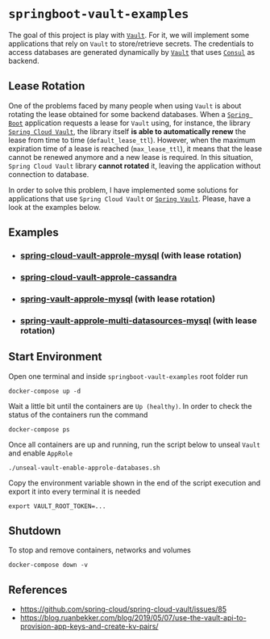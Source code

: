 # `springboot-vault-examples`

The goal of this project is play with [`Vault`](https://www.vaultproject.io). For it, we will implement some
applications that rely on `Vault` to store/retrieve secrets. The credentials to access databases are generated
dynamically by [`Vault`](https://www.vaultproject.io) that uses [`Consul`](https://www.consul.io) as backend.

## Lease Rotation

One of the problems faced by many people when using `Vault` is about rotating the lease obtained for some backend databases.
When a [`Spring Boot`](https://docs.spring.io/spring-boot/docs/current/reference/htmlsingle/) application requests a
lease for `Vault` using, for instance, the library [`Spring Cloud Vault`](https://cloud.spring.io/spring-cloud-vault/spring-cloud-vault.html),
the library itself **is able to automatically renew** the lease from time to time (`default_lease_ttl`). However, when
the maximum expiration time of a lease is reached (`max_lease_ttl`), it means that the lease cannot be renewed anymore
and a new lease is required. In this situation, `Spring Cloud Vault` library **cannot rotated** it, leaving the application
without connection to database.

In order to solve this problem, I have implemented some solutions for applications that use `Spring Cloud Vault` or
[`Spring Vault`](https://docs.spring.io/spring-vault/docs/2.1.3.RELEASE/reference/html/#_document_structure). Please,
have a look at the examples below.  

## Examples

- ### [spring-cloud-vault-approle-mysql](https://github.com/ivangfr/springboot-vault-examples/tree/master/spring-cloud-vault-approle-mysql#springboot-vault-examples) **(with lease rotation)**
- ### [spring-cloud-vault-approle-cassandra](https://github.com/ivangfr/springboot-vault-examples/tree/master/spring-cloud-vault-approle-cassandra#springboot-vault-examples)
- ### [spring-vault-approle-mysql](https://github.com/ivangfr/springboot-vault-examples/tree/master/spring-vault-approle-mysql#springboot-vault-examples) **(with lease rotation)**
- ### [spring-vault-approle-multi-datasources-mysql](https://github.com/ivangfr/springboot-vault-examples/tree/master/spring-vault-approle-multi-datasources-mysql#springboot-vault-examples) **(with lease rotation)**

## Start Environment

Open one terminal and inside `springboot-vault-examples` root folder run
```
docker-compose up -d
```

Wait a little bit until the containers are `Up (healthy)`. In order to check the status of the containers run the command
```
docker-compose ps
```

Once all containers are up and running, run the script below to unseal `Vault` and enable `AppRole`
```
./unseal-vault-enable-approle-databases.sh
```

Copy the environment variable shown in the end of the script execution and export it into every terminal it is needed
```
export VAULT_ROOT_TOKEN=...
```

## Shutdown

To stop and remove containers, networks and volumes
```
docker-compose down -v
```

## References

- https://github.com/spring-cloud/spring-cloud-vault/issues/85
- https://blog.ruanbekker.com/blog/2019/05/07/use-the-vault-api-to-provision-app-keys-and-create-kv-pairs/
